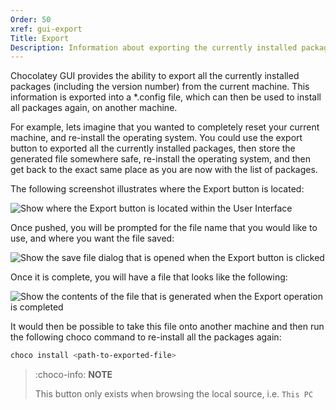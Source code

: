 ```yaml
---
Order: 50
xref: gui-export
Title: Export
Description: Information about exporting the currently installed packages
---
```


Chocolatey GUI provides the ability to export all the currently installed packages (including the version number) from the current machine.  This information is exported into a *.config file, which can then be used to install all packages again, on another machine.

For example, lets imagine that you wanted to completely reset your current machine, and re-install the operating system.  You could use the export button to exported all the currently installed packages, then store the generated file somewhere safe, re-install the operating system, and then get back to the exact same place as you are now with the list of packages.

The following screenshot illustrates where the Export button is located:

![Show where the Export button is located within the User Interface](/assets/images/chocolatey-gui/user_interface_main-window_action_export_1.png "Show where the Export button is located within the User Interface")

Once pushed, you will be prompted for the file name that you would like to use, and where you want the file saved:

![Show the save file dialog that is opened when the Export button is clicked](/assets/images/chocolatey-gui/user_interface_main-window_action_export_2.png "Show the save file dialog that is opened when the Export button is clicked")

Once it is complete, you will have a file that looks like the following:

![Show the contents of the file that is generated when the Export operation is completed](/assets/images/chocolatey-gui/user_interface_main-window_action_export_3.png "Show the contents of the file that is generated when the Export operation is completed")

It would then be possible to take this file onto another machine and then run the following choco command to re-install all the packages again:

```powershell
choco install <path-to-exported-file>
```

> :choco-info: **NOTE**
>
> This button only exists when browsing the local source, i.e. `This PC`